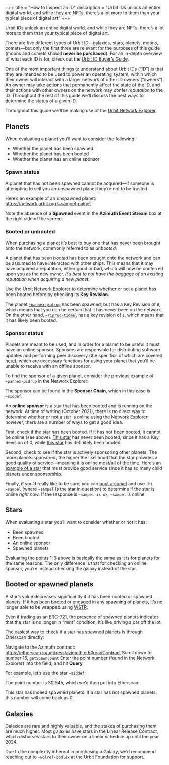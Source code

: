 +++
title = "How to Inspect an ID"
description = "Urbit IDs unlock an entire digital world, and while they are NFTs, there’s a lot more to them than your typical piece of digital art"
+++

Urbit IDs unlock an entire digital world, and while they are NFTs, there’s a lot more to them than your typical piece of digital art. 

There are five different types of Urbit ID—galaxies, stars, planets, moons, comets—but only the first three are relevant for the purposes of this guide (moons and comets should **never be purchased**). For an in-depth overview of what each ID is for, check out the [Urbit ID Buyer’s Guide](/guides/which-id-should-i-buy).

One of the most important things to understand about Urbit IDs (“ID”) is that they are intended to be used to power an operating system, within which their owner will interact with a larger network of other ID owners (“owners”). An owner may take actions that permanently affect the state of the ID, and their actions with other owners on the network may confer *reputation* to the ID. Throughout the rest of this guide we’ll discuss the best ways to determine the status of a given ID.

Throughout this guide we’ll be making use of the [Urbit Network Explorer](https://network.urbit.org). 

## Planets

When evaluating a planet you’ll want to consider the following:

- Whether the planet has been spawned
- Whether the planet has been booted
- Whether the planet has an online sponsor

### Spawn status

A planet that has not been spawned cannot be acquired—if someone is attempting to sell you an unspawned planet they’re not to be trusted. 

Here’s an example of an unspawned planet: https://network.urbit.org/~sampel-palnet

Note the absence of a **Spawned** event in the **Azimuth Event Stream** box at the right side of the screen.

### Booted or unbooted

When purchasing a planet it’s best to buy one that has never been brought onto the network, commonly referred to as *unbooted*. 

A planet that has been *booted* has been brought onto the network and can be assumed to have interacted with other ships. This means that it may have acquired a reputation, either good or bad, which will now be conferred upon you as the new owner. *It’s best to not have the baggage of an existing reputation when acquiring a new planet.*

Use the [Urbit Network Explorer](https://network.urbit.org) to determine whether or not a planet has been booted before by checking its **Key Revision.**

The planet [`~pannex-pidrup`](https://network.urbit.org/~pannex-pidrup) has been spawned, but has a Key Revision of `0`, which means that you can be certain that it has never been on the network. On the other hand, [`~riprud-tidmel`](https://network.urbit.org/~riprud-tidmel) has a key revision of `1`, which means that it has likely been booted.

### Sponsor status

Planets are meant to be used, and in order for a planet to be useful it must have an online sponsor. Sponsors are responsible for distributing software updates and performing peer discovery (the specifics of which are covered [here](TODO)), which are necessary functions for using your planet that you’ll be unable to receive with an offline sponsor.

To find the sponsor of a given planet, consider the previous example of `~pannex-pidrup` in the Network Explorer:

The sponsor can be found in the **Sponsor Chain**, which in this case is `~siddef`. 

An **online sponsor** is a star that has been booted and is running on the network. At time of writing (October 2021), there is no direct way to determine whether or not a star is online using the Network Explorer; however, there are a number of ways to get a good idea. 

First, check if the star has been booted. If it has not been booted, it cannot be online (see above). [This star](https://network.urbit.org/~foddef) has never been booted, since it has a Key Revision of 0, while [this star](https://network.urbit.org/~litzod) has definitely been booted.

Second, check to see if the star is actively sponsoring other planets. The more planets sponsored, the higher the likelihood that the star provides a good quality of service—meaning it is online most/all of the time. Here’s an [example of a star](https://network.urbit.org/~litzod) that must provide good service since it has so many child planets under sponsorship.

Finally, if you’d really like to be sure, you can [boot a comet](https://urbit.org/getting-started) and use `|hi ~sampel` (where `~sampel` is the star in question) to determine if the star is online *right now*. If the response is `~sampel is ok`, `~sampel` is online.

## Stars

When evaluating a star you’ll want to consider whether or not it has:

- Been spawned
- Been booted
- An online sponsor
- Spawned planets

Evaluating the points 1-3 above is basically the same as it is for planets for the same reasons. The only difference is that for checking an online sponsor, you’re instead checking the galaxy instead of the star. 

## Booted or spawned planets

A star’s value decreases significantly if it has been booted or spawned planets. If it has been booted or engaged in any spawning of planets, it’s no longer able to be wrapped using [WSTR](https://star.market).

Even if trading as an ERC-721, the presence of spawned planets indicates that the star is no longer in “mint” condition. It’s like driving a car off the lot.

The easiest way to check if a star has spawned planets is through Etherscan directly:

Navigate to the Azimuth contract: https://etherscan.io/address/azimuth.eth#readContract
Scroll down to number 16, `getSpawnCount`
Enter the point number (found in the Network Explorer) into the field, and hit **Query**

For example, let’s use the star `~siddef`:



The point number is 30,645, which we’d then put into Etherscan:



This star has indeed spawned planets. If a star has not spawned planets, this number will come back as 0.

## Galaxies

Galaxies are rare and highly valuable, and the stakes of purchasing them are much higher. Most galaxies have stars in the Linear Release Contract, which disburses stars to their owner on a linear schedule up until the year 2024. 

Due to the complexity inherent in purchasing a Galaxy, we’d recommend reaching out to `~wolref-podlex` at the Urbit Foundation for support. 

